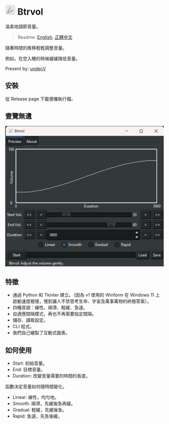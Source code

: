 # ![icon](./resources/icon.32.png) Btrvol

溫柔地調節音量。

> Readme: [English](./readme.md), [正體中文](./readme.zh.md)

隨著時間的推移輕輕調整音量。

例如，在您入睡的時候緩緩降低音量。

Present by: [undecV](https://github.com/undecv)

## 安裝

從 Release page 下載便攜執行檔。

## 壹覽無遺

![Screenshot](./docs/Screenshot_v2.3.0.png)

## 特徵

- 通過 Python 和 Tkinter 建立。（因為 v1 使用的 Winform 在 Windows 11 上啟動速度極慢，慢到讓人不禁思考生命、宇宙及萬事萬物的終極答案）。
- 四種音調：線性、順滑、輕緩、急遽。
- 自適應間隔模式，再也不再需要指定間隔。
- 儲存、讀取設定。
- CLI 程式。
- 我們自己繪製了互動式圖表。

## 如何使用

- Start: 初始音量。
- End: 目標音量。
- Duration: 改變音量需要的時間的長度。

函數決定音量如何隨時間變化。

- Linear: 線性，均勻地。
- Smooth: 順滑，先緩後急再緩。
- Gradual: 輕緩，先緩後急。
- Rapid: 急遽，先急後緩。
